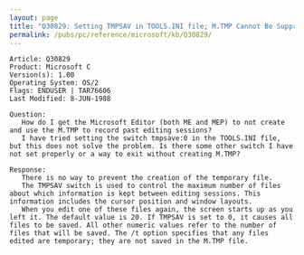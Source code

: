 ```yaml
---
layout: page
title: "Q30829: Setting TMPSAV in TOOLS.INI file; M.TMP Cannot Be Suppressed"
permalink: /pubs/pc/reference/microsoft/kb/Q30829/
---
```


	Article: Q30829
	Product: Microsoft C
	Version(s): 1.00
	Operating System: OS/2
	Flags: ENDUSER | TAR76606
	Last Modified: 8-JUN-1988
	
	Question:
	   How do I get the Microsoft Editor (both ME and MEP) to not create
	and use the M.TMP to record past editing sessions?
	   I have tried setting the switch tmpsave:0 in the TOOLS.INI file,
	but this does not solve the problem. Is there some other switch I have
	not set properly or a way to exit without creating M.TMP?
	
	Response:
	   There is no way to prevent the creation of the temporary file.
	   The TMPSAV switch is used to control the maximum number of files
	about which information is kept between editing sessions. This
	information includes the cursor position and window layouts.
	   When you edit one of these files again, the screen starts up as you
	left it. The default value is 20. If TMPSAV is set to 0, it causes all
	files to be saved. All other numeric values refer to the number of
	files that will be saved. The /t option specifies that any files
	edited are temporary; they are not saved in the M.TMP file.
